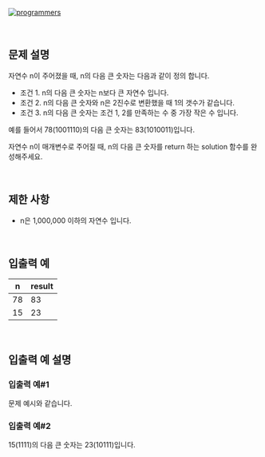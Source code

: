 [![programmers](https://user-images.githubusercontent.com/69426184/209522553-bab40080-50ba-4743-86a3-f6198bff3974.png)](https://school.programmers.co.kr/learn/courses/30/lessons/12911)

<br/>

## 문제 설명

자연수 n이 주어졌을 때, n의 다음 큰 숫자는 다음과 같이 정의 합니다.

-   조건 1. n의 다음 큰 숫자는 n보다 큰 자연수 입니다.
-   조건 2. n의 다음 큰 숫자와 n은 2진수로 변환했을 때 1의 갯수가 같습니다.
-   조건 3. n의 다음 큰 숫자는 조건 1, 2를 만족하는 수 중 가장 작은 수 입니다.

예를 들어서 78(1001110)의 다음 큰 숫자는 83(1010011)입니다.

자연수 n이 매개변수로 주어질 때, n의 다음 큰 숫자를 return 하는 solution 함수를 완성해주세요.

<br/>

## 제한 사항

-   n은 1,000,000 이하의 자연수 입니다.

<br/>

## 입출력 예

| n   | result |
| --- | ------ |
| 78  | 83     |
| 15  | 23     |

<br/>

## 입출력 예 설명

### 입출력 예#1

문제 예시와 같습니다.

### 입출력 예#2

15(1111)의 다음 큰 숫자는 23(10111)입니다.

